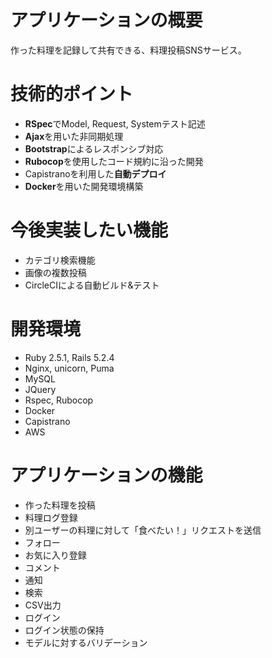# アプリケーションの概要
作った料理を記録して共有できる、料理投稿SNSサービス。  

# 技術的ポイント
- **RSpec**でModel, Request, Systemテスト記述
- **Ajax**を用いた非同期処理
- **Bootstrap**によるレスポンシブ対応
- **Rubocop**を使用したコード規約に沿った開発
- Capistranoを利用した**自動デプロイ**
- **Docker**を用いた開発環境構築

# 今後実装したい機能
- カテゴリ検索機能
- 画像の複数投稿
- CircleCIによる自動ビルド&テスト

# 開発環境
- Ruby 2.5.1, Rails 5.2.4
- Nginx, unicorn, Puma
- MySQL
- JQuery
- Rspec, Rubocop
- Docker
- Capistrano
- AWS

# アプリケーションの機能
- 作った料理を投稿
- 料理ログ登録
- 別ユーザーの料理に対して「食べたい！」リクエストを送信
- フォロー
- お気に入り登録
- コメント
- 通知
- 検索
- CSV出力
- ログイン
- ログイン状態の保持
- モデルに対するバリデーション

